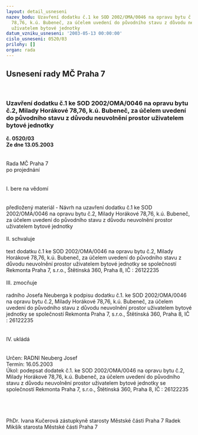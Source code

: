 ```yaml
---
layout: detail_usneseni
nazev_bodu: Uzavření dodatku č.1 ke SOD 2002/OMA/0046 na opravu bytu č.2, Milady Horákové
  78,76, k.ú. Bubeneč, za účelem uvedení do původního stavu z důvodu neuvolnění prostor
  uživatelem bytové jednotky
datum_vzniku_usneseni: '2003-05-13 00:00:00'
cislo_usneseni: 0520/03
prilohy: []
organ: rada
---
```

<div id="ucUsn_pList" class="usn">
	<span><h2>Usnesení rady MČ Praha 7 </h2>
<br></span><div class="standBody">
<span><h3>Uzavření dodatku č.1 ke SOD 2002/OMA/0046 na opravu bytu č.2, Milady Horákové 78,76, k.ú. Bubeneč, za účelem uvedení do původního stavu z důvodu neuvolnění prostor uživatelem bytové jednotky</h3></span><div class="center">
		<strong>č. 0520/03</strong><br>
	</div>
<div class="center">
		<strong>Ze dne 13.05.2003</strong><br><br>
	</div>
<br>Rada MČ Praha 7<br>po projednání<br><br><br>I.	bere na vědomí<br><br> <br>předložený materiál - Návrh na uzavření dodatku č.1 ke SOD 2002/OMA/0046 na opravu bytu č.2, Milady Horákové 78,76, k.ú. Bubeneč, za účelem uvedení do původního stavu z důvodu neuvolnění prostor uživatelem bytové jednotky		<br><br>II.	schvaluje <br><br>text dodatku č.1 ke SOD 2002/OMA/0046 na opravu bytu č.2, Milady Horákové 78,76, k.ú. Bubeneč, za účelem uvedení do původního stavu z důvodu neuvolnění prostor uživatelem bytové jednotky se společností Rekmonta Praha 7, s.r.o., Štětínská 360, Praha 8, IČ : 26122235<br><br>III.	zmocňuje <br><br>radního Josefa Neuberga k podpisu dodatku č.1. ke SOD 2002/OMA/0046 na opravu bytu č.2, Milady Horákové 78,76, k.ú. Bubeneč, za účelem uvedení do původního stavu z důvodu neuvolnění prostor uživatelem bytové jednotky se společností Rekmonta Praha 7, s.r.o., Štětínská 360, Praha 8, IČ : 26122235<br><br><br>IV.  ukládá <br><br> <br>Určen:	RADNI Neuberg Josef<br>Termín: 16.05.2003<br>Úkol:	podepsat dodatek č.1. ke SOD 2002/OMA/0046 na opravu bytu č.2, Milady Horákové 78,76, k.ú. Bubeneč, za účelem uvedení do původního stavu z důvodu neuvolnění prostor uživatelem bytové jednotky se společností Rekmonta Praha 7, s.r.o., Štětínská 360, Praha 8, IČ : 26122235<br> <br>  <br><br>	<br>PhDr. Ivana Kučerová zástupkyně starosty Městské části Praha 7	 Radek Mikšík starosta Městské části Praha 7<br>	<br><br>
</div>
</div>